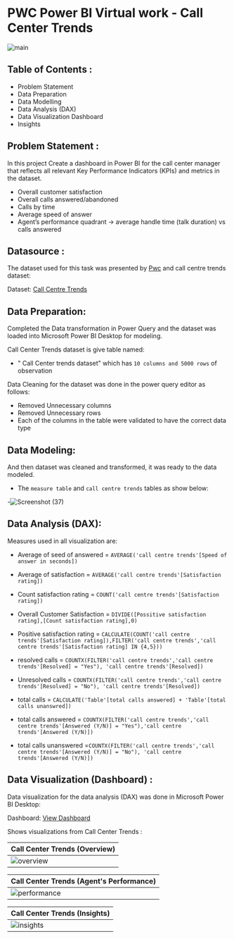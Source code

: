 # PWC Power BI Virtual work - Call Center Trends

![main](https://github.com/Anabil12/PWC-Power-BI-Virtual-Work-Experience/assets/118571332/51a9bbc1-1185-487d-b418-4f932c2ef0d5)
 
## Table of Contents :

- Problem Statement
- Data Preparation
- Data Modelling
- Data Analysis (DAX)
- Data Visualization Dashboard
- Insights

## Problem Statement :
In this project Create a dashboard in Power BI for the call center manager that reflects all relevant Key Performance Indicators (KPIs) and metrics in the dataset.

- Overall customer satisfaction
- Overall calls answered/abandoned
- Calls by time
- Average speed of answer
- Agent’s performance quadrant -> average handle time (talk duration) vs calls answered

## Datasource :

The dataset used for this task was presented by [Pwc](https://www.pwc.ch/en/careers-with-pwc/students/virtual-case-experience.html) and call centre trends dataset:

Dataset: [Call Centre Trends](https://github.com/Anabil12/PWC-Power-BI-Virtual-Work-Experience/blob/main/01%20Call-Center-Dataset.xlsx)

## Data Preparation:

Completed the Data transformation in Power Query and the dataset was loaded into Microsoft Power BI Desktop for modeling.

Call Center Trends dataset is give table named:

- " Call Center trends dataset" which has `10 columns and 5000 rows` of observation

Data Cleaning for the dataset was done in the power query editor as follows:

- Removed Unnecessary columns
- Removed Unnecessary rows
- Each of the columns in the table were validated to have the correct data type

## Data Modeling:

And then dataset was cleaned and transformed, it was ready to the data modeled.

- The `measure table` and `call centre trends` tables as show below:

-![Screenshot (37)](https://user-images.githubusercontent.com/118357991/227766088-7fe8f2b3-b4b3-4cfd-a925-0895874ea956.png)

## Data Analysis (DAX):

Measures used in  all visualization are:

- Average of seed of answered = `AVERAGE('call centre trends'[Speed of answer in seconds])`

- Average of satisfaction = `AVERAGE('call centre trends'[Satisfaction rating])`

- Count satisfaction rating = `COUNT('call centre trends'[Satisfaction rating])`

- Overall Customer Satisfaction = `DIVIDE([Possitive satisfaction rating],[Count satisfaction rating],0)`

- Positive satisfaction rating = `CALCULATE(COUNT('call centre trends'[Satisfaction rating]),FILTER('call centre trends','call centre trends'[Satisfaction rating] IN {4,5}))`

- resolved calls = `COUNTX(FILTER('call centre trends','call centre trends'[Resolved] = "Yes"), 'call centre trends'[Resolved])`

- Unresolved calls = `COUNTX(FILTER('call centre trends','call centre trends'[Resolved] = "No"), 'call centre trends'[Resolved])`

- total calls =  `CALCULATE('Table'[total calls answered] + 'Table'[total calls unanswred])`

- total calls answered = `COUNTX(FILTER('call centre trends','call centre trends'[Answered (Y/N)] = "Yes"),'call centre trends'[Answered (Y/N)])`

- total calls unanswered =`COUNTX(FILTER('call centre trends','call centre trends'[Answered (Y/N)] = "No"), 'call centre trends'[Answered (Y/N)])`

## Data Visualization (Dashboard) :

Data visualization for the data analysis (DAX) was done in Microsoft Power BI Desktop:

Dashboard: [View Dashboard](https://www.novypro.com/project/yogeshkasar97)

Shows visualizations from Call Center Trends :

| Call Center Trends (Overview) |
| ----------- |
| ![overview](https://github.com/Anabil12/PWC-Power-BI-Virtual-Work-Experience/assets/118571332/5025926e-14ef-4b90-afb1-b461d8aa4f83) |


| Call Center Trends (Agent's Performance) |
| ----------- |
| ![performance](https://github.com/Anabil12/PWC-Power-BI-Virtual-Work-Experience/assets/118571332/24cdc504-2be6-44ce-8516-3b9d75ef17ee) |

| Call Center Trends (Insights) |
| ----------- |
| ![insights](https://github.com/Anabil12/PWC-Power-BI-Virtual-Work-Experience/assets/118571332/293b8b32-95a1-46f5-9d0e-3b0f7274f9b4) |




